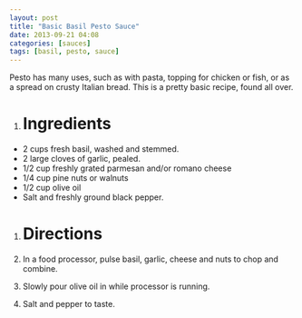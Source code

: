 ```yaml
---
layout: post
title: "Basic Basil Pesto Sauce"
date: 2013-09-21 04:08
categories: [sauces]
tags: [basil, pesto, sauce]
---
```

<div class="excerpt">
Pesto has many uses, such as with pasta, topping for chicken or
fish, or as a spread on crusty Italian bread. This is a pretty basic
recipe, found all over.
</div>

1. # Ingredients
* 2 cups fresh basil, washed and stemmed.
* 2 large cloves of garlic, pealed.
* 1/2 cup freshly grated parmesan and/or romano cheese
* 1/4 cup pine nuts or walnuts
* 1/2 cup olive oil
* Salt and freshly ground black pepper.

1. # Directions

1. In a food processor, pulse basil, garlic, cheese and nuts to chop and combine.
2. Slowly pour olive oil in while processor is running.
3. Salt and pepper to taste.
